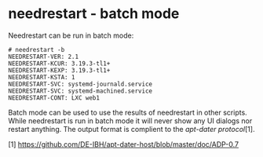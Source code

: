 needrestart - batch mode
========================

Needrestart can be run in batch mode:

```console
# needrestart -b
NEEDRESTART-VER: 2.1
NEEDRESTART-KCUR: 3.19.3-tl1+
NEEDRESTART-KEXP: 3.19.3-tl1+
NEEDRESTART-KSTA: 1
NEEDRESTART-SVC: systemd-journald.service
NEEDRESTART-SVC: systemd-machined.service
NEEDRESTART-CONT: LXC web1
```

Batch mode can be used to use the results of needrestart in other scripts.
While needrestart is run in batch mode it will never show any UI dialogs
nor restart anything. The output format is complient to the
*apt-dater protocol*[1].

[1] https://github.com/DE-IBH/apt-dater-host/blob/master/doc/ADP-0.7
